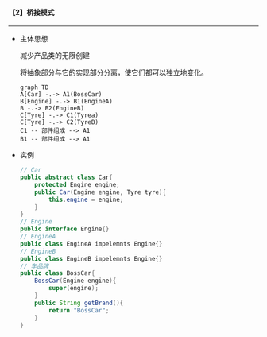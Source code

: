#### 【2】桥接模式

---------

* 主体思想

  减少产品类的无限创建

  将抽象部分与它的实现部分分离，使它们都可以独立地变化。

  ```mermaid
  graph TD
  A[Car] -.-> A1(BossCar)
  B[Engine] -.-> B1(EngineA)
  B -.-> B2(EngineB)
  C[Tyre] -.-> C1(Tyrea)
  C[Tyre] -.-> C2(TyreB)
  C1 -- 部件组成 --> A1
  B1 -- 部件组成 --> A1
  ```

  

* 实例

  ```java
  // Car
  public abstract class Car{
      protected Engine engine;
      public Car(Engine engine, Tyre tyre){
          this.engine = engine;
      }
  }
  // Engine
  public interface Engine{}
  // EngineA
  public class EngineA impelemnts Engine{}
  // EngineB
  public class EngineB impelemnts Engine{}
  // 车品牌
  public class BossCar{
      BossCar(Engine engine){
          super(engine);
      }
      public String getBrand(){
          return "BossCar";
      }
  }
  ```

  